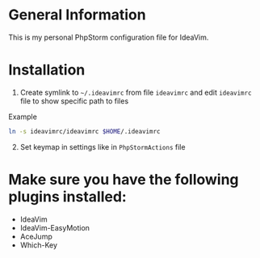 # General Information
This is my personal PhpStorm configuration file for IdeaVim.

# Installation
1. Create symlink to `~/.ideavimrc` from file `ideavimrc` and edit `ideavimrc` file to show specific path to files

Example
```bash
ln -s ideavimrc/ideavimrc $HOME/.ideavimrc

```
2. Set keymap in settings like in `PhpStormActions` file

# Make sure you have the following plugins installed: 
- IdeaVim
- IdeaVim-EasyMotion
- AceJump
- Which-Key
